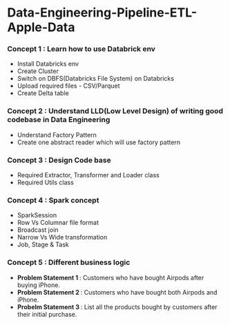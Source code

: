 # Data-Engineering-Pipeline-ETL-Apple-Data

### Concept 1 : Learn how to use Databrick env
- Install Databricks env
- Create Cluster
- Switch on DBFS(Databricks File System) on Databricks
- Upload required files - CSV/Parquet
- Create Delta table

### Concept 2 : Understand LLD(Low Level Design) of writing good codebase in Data Engineering
- Understand Factory Pattern
- Create one abstract reader which will use factory pattern

### Concept 3 : Design Code base
- Required Extractor, Transformer and Loader class
- Required Utils class

### Concept 4 : Spark concept
- SparkSession
- Row Vs Columnar file format
- Broadcast join
- Narrow Vs Wide transformation
- Job, Stage & Task

### Concept 5 : Different business logic
- <b> Problem Statement 1 </b> : Customers who have bought Airpods after buying iPhone.
- <b> Problem Statement 2 </b> : Customers who have bought both Airpods and iPhone.
- <b> Probelm Statement 3 </b> : List all the products bought by customers after their initial purchase.

